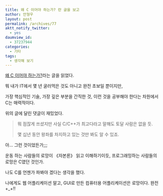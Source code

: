 ```yaml
---
title: 왜 C 이어야 하는가? 란 글을 보고
author: 안형우
layout: post
permalink: /archives/77
aktt_notify_twitter:
  - yes
daumview_id:
  - 37237944
categories:
  - 기타
tags:
  - 생각해 보기
---
```

<a href="http://pro-game.tistory.com/5" target="_blank">왜 C 이어야 하는가?</a>라는 글을 읽었다.

뭐 내가 IT에서 몇 년 굴러먹은 것도 아니고 완전 초보일 뿐이지만,

가장 핵심적인 기술, 가장 깊은 부분을 간직한 것, 이런 것을 공부해야 한다는 차원에서 C는 매력적이다.

위의 글에 달린 댓글이 재밌었다.

> 뭐 점잖게 쓰셨지만 사실 C/C++가 최고다라고 말해도 토달 사람은 없을 듯.
> 
> 몇 십년 동안 왕좌를 차지하고 있는 것만 봐도 알 수 있죠.

아&#8230; 그런 것이었든가;;;

운동 하는 사람들의 로망이 《자본론》 읽고 이해하기이듯, 프로그래밍하는 사람들의 로망은 C였던 것인가.

나도 C를 언젠가 파봐야 겠다는 생각을 했다.

나에게도 웹 어플리케이션 말고, GUI로 만든 컴퓨터용 어플리케이션은 로망이다. 완전 +_+!!
